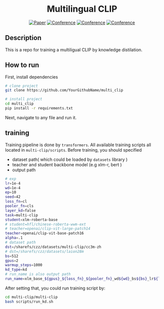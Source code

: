 <div align="center">    
 
# Multilingual CLIP

[![Paper](http://img.shields.io/badge/paper-arxiv.1001.2234-B31B1B.svg)](https://www.nature.com/articles/nature14539)
[![Conference](http://img.shields.io/badge/NeurIPS-2019-4b44ce.svg)](https://papers.nips.cc/book/advances-in-neural-information-processing-systems-31-2018)
[![Conference](http://img.shields.io/badge/ICLR-2019-4b44ce.svg)](https://papers.nips.cc/book/advances-in-neural-information-processing-systems-31-2018)
[![Conference](http://img.shields.io/badge/AnyConference-year-4b44ce.svg)](https://papers.nips.cc/book/advances-in-neural-information-processing-systems-31-2018)  
<!--
ARXIV   
[![Paper](http://img.shields.io/badge/arxiv-math.co:1480.1111-B31B1B.svg)](https://www.nature.com/articles/nature14539)
-->


<!--  
Conference   
-->   
</div>
 
## Description   
This is a repo for training a multiligual CLIP by knowledge distilation.

## How to run   
First, install dependencies   
```bash
# clone project   
git clone https://github.com/YourGithubName/multi_clip

# install project   
cd multi_clip
pip install -r requirements.txt
 ```   
 Next, navigate to any file and run it.   

## training
Training pipeline is done by `transformers`. All available training scripts all located in `multi-clip/scripts`.
Before training, you should specified 
- dataset path( which could be loaded by `datasets` library )
- teacher and student backbone model (e.g xlm-r, bert )
- output path
```bash
# exp
lr=1e-4
wd=1e-4
ep=10
seed=42
loss_fn=cl
pooler_fn=cls
layer_kd=false
task=multi-clip
student=xlm-roberta-base
# student=hfl/chinese-roberta-wwm-ext
# teacher=openai/clip-vit-large-patch14
teacher=openai/clip-vit-base-patch16
alpha=.1
# dataset path
dst=/sharefs/czz/datasets/multi-clip/cc3m-zh
# dst=/sharefs/czz/datasets/laion28m
bs=512
gpus=2
warmup_steps=1000
kd_type=kd
# run_name is also output path
run_name=xlm_base_${gpus}_${loss_fn}_${pooler_fn}_wd${wd}_bs${bs}_lr${lr}_warm${warmup_steps}_ep${ep}_sd${seed}_${kd_type}
```
After setting that, you could run training script by:

```bash
cd multi-clip/multi-clip
bash scripts/run_kd.sh
```
